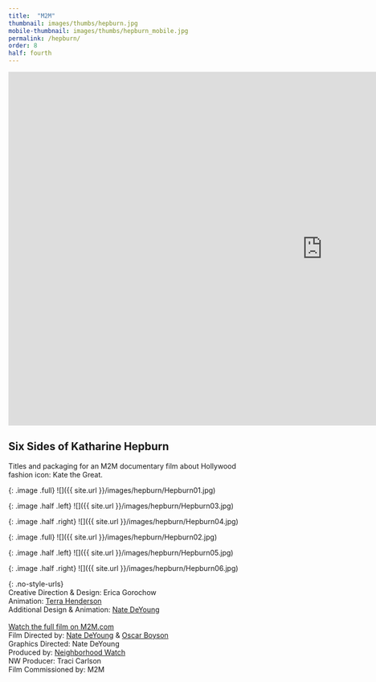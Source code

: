 ```yaml
---
title:  "M2M"
thumbnail: images/thumbs/hepburn.jpg
mobile-thumbnail: images/thumbs/hepburn_mobile.jpg
permalink: /hepburn/
order: 8
half: fourth
---
```

<div class='embed-container'>
 <iframe src="https://player.vimeo.com/video/256810510?loop=1&color=f16961&title=0&byline=0&portrait=0" width="1250" height="703" frameborder="0" webkitallowfullscreen mozallowfullscreen allowfullscreen></iframe>
</div>

## **Six Sides of Katharine Hepburn**

Titles and packaging for an M2M documentary film about Hollywood fashion icon: Kate the Great.


{: .image .full}
![]({{ site.url }}/images/hepburn/Hepburn01.jpg)

{: .image .half .left}
![]({{ site.url }}/images/hepburn/Hepburn03.jpg)

{: .image .half .right}
![]({{ site.url }}/images/hepburn/Hepburn04.jpg)

{: .image .full}
![]({{ site.url }}/images/hepburn/Hepburn02.jpg)

{: .image .half .left}
![]({{ site.url }}/images/hepburn/Hepburn05.jpg)

{: .image .half .right}
![]({{ site.url }}/images/hepburn/Hepburn06.jpg)

{: .no-style-urls}
<br/>
Creative Direction & Design: Erica Gorochow <br/>
Animation: [Terra Henderson](http://terrahenderson.com)<br/>
Additional Design & Animation: [Nate DeYoung](http://natedeyoung.com)<br/>
<br/>
[Watch the full film on M2M.com](https://m2m.tv/watch/six-sides-of-katharine-hepburn/feature-films)<br/>
Film Directed by: [Nate DeYoung](http://natedeyoung.com) & [Oscar Boyson](http://oscarboyson.com) <br/>
Graphics Directed: Nate DeYoung <br/>
Produced by: [Neighborhood Watch](http://neighborhoodwatch.tv) <br/>
NW Producer: Traci Carlson <br/>
Film Commissioned by: M2M <br/>
